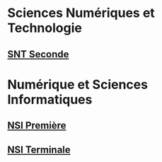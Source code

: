 # Sciences Numériques et Technologie
  ## [SNT Seconde](./SNT/README.md)

# Numérique et Sciences Informatiques
  ## [NSI Première](./NSI_1ERE/README.md)
  ## [NSI Terminale](./NSI_TLE/README.md)

